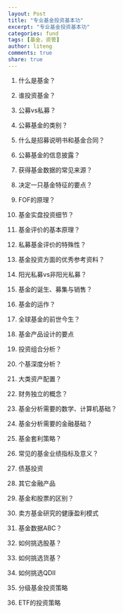```yaml
---
layout: Post
title: "专业基金投资基本功"
excerpt: "专业基金投资基本功"
categories: fund
tags: [基金，资管]
author: liteng
comments: true
share: true
---
```


1. 什么是基金？

2. 谁投资基金？

3. 公募vs私募？

4. 公募基金的类别？

5. 什么是招募说明书和基金合同？

6. 公募基金的信息披露？

7. 获得基金数据的常见来源？

8. 决定一只基金特征的要点？

9. FOF的原理？

10. 基金实盘投资细节？

11. 基金评价的基本原理？

12. 私募基金评价的特殊性？

13. 基金投资方面的优秀参考资料？

14. 阳光私募vs非阳光私募？

15. 基金的诞生、募集与销售？

16. 基金的运作？

17. 全球基金的前世今生？

18. 基金产品设计的要点

19. 投资组合分析？

20. 个基深度分析？

21. 大类资产配置？

22. 财务独立的概念？

23. 基金分析需要的数学、计算机基础？

24. 基金分析需要的金融基础？

25. 基金套利策略？

26. 常见的基金业绩指标及意义？

27. 债基投资

28. 其它金融产品

29. 基金和股票的区别？

30. 卖方基金研究的健康盈利模式

31. 基金数据ABC？

32. 如何挑选股基？

33. 如何挑选货基？

34. 如何挑选QDII

35. 分级基金投资策略

36. ETF的投资策略

<!-- 多说评论框 start -->
<div class="ds-thread" data-thread-key="fund" data-title="fund" ></div>
<!-- 多说评论框 end -->
<!-- 多说公共JS代码 start (一个网页只需插入一次) -->
<script type="text/javascript">
var duoshuoQuery = {short_name:"goaheadalvin"};
(function() {
var ds = document.createElement('script');
ds.type = 'text/javascript';ds.async = true;
ds.src = (document.location.protocol == 'https:' ? 'https:' : 'http:') + '//static.duoshuo.com/embed.js';
ds.charset = 'UTF-8';
(document.getElementsByTagName('head')[0] 
|| document.getElementsByTagName('body')[0]).appendChild(ds);
})();
</script>
<!-- 多说公共JS代码 end -->